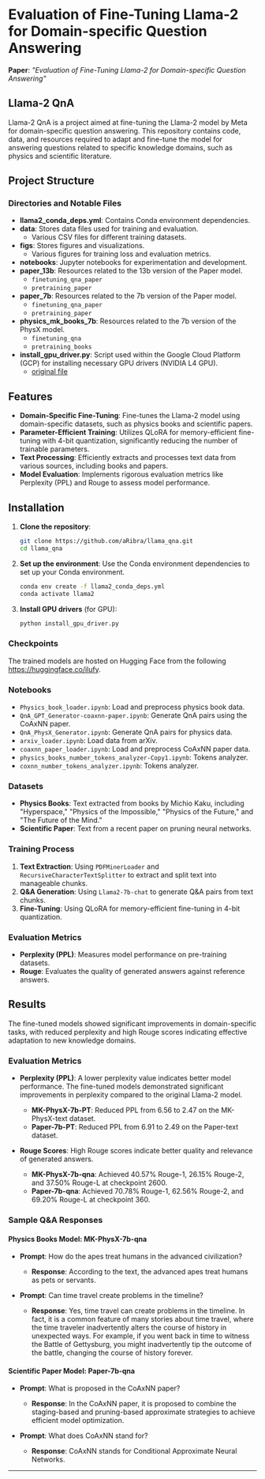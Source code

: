 
# Evaluation of Fine-Tuning Llama-2 for Domain-specific Question Answering

__Paper__: *"Evaluation of Fine-Tuning Llama-2 for Domain-specific Question Answering"*

## Llama-2 QnA

Llama-2 QnA is a project aimed at fine-tuning the Llama-2 model by Meta for domain-specific question answering. This repository contains code, data, and resources required to adapt and fine-tune the model for answering questions related to specific knowledge domains, such as physics and scientific literature.

## Project Structure

### Directories and Notable Files

- **llama2_conda_deps.yml**: Contains Conda environment dependencies.
- **data**: Stores data files used for training and evaluation.
  - Various CSV files for different training datasets.
- **figs**: Stores figures and visualizations.
  - Various figures for training loss and evaluation metrics.
- **notebooks**: Jupyter notebooks for experimentation and development.
- **paper_13b**: Resources related to the 13b version of the Paper model.
  - `finetuning_qna_paper`
  - `pretraining_paper`
- **paper_7b**: Resources related to the 7b version of the Paper model.
  - `finetuning_qna_paper`
  - `pretraining_paper`
- **physics_mk_books_7b**: Resources related to the 7b version of the PhysX model.
  - `finetuning_qna`
  - `pretraining_books`
- **install_gpu_driver.py**: Script used within the Google Cloud Platform (GCP) for installing necessary GPU drivers (NVIDIA L4 GPU).
    - [original file](https://github.com/GoogleCloudPlatform/compute-gpu-installation/blob/main/linux/install_gpu_driver.py)


## Features

- **Domain-Specific Fine-Tuning**: Fine-tunes the Llama-2 model using domain-specific datasets, such as physics books and scientific papers.
- **Parameter-Efficient Training**: Utilizes QLoRA for memory-efficient fine-tuning with 4-bit quantization, significantly reducing the number of trainable parameters.
- **Text Processing**: Efficiently extracts and processes text data from various sources, including books and papers.
- **Model Evaluation**: Implements rigorous evaluation metrics like Perplexity (PPL) and Rouge to assess model performance.
  
## Installation

1. **Clone the repository**:
    ```bash
    git clone https://github.com/aRibra/llama_qna.git
    cd llama_qna
    ```

2. **Set up the environment**:
    Use the Conda environment dependencies to set up your Conda environment.

    ```bash
    conda env create -f llama2_conda_deps.yml
    conda activate llama2
    ```

3. **Install GPU drivers** (for GPU):
    ```bash
    python install_gpu_driver.py
    ```
### Checkpoints
The trained models are hosted on Hugging Face from the following https://huggingface.co/ilufy.

### Notebooks

- `Physics_book_loader.ipynb`: Load and preprocess physics book data.
- `QnA_GPT_Generator-coaxnn-paper.ipynb`: Generate QnA pairs using the CoAxNN paper.
- `QnA_PhysX_Generator.ipynb`: Generate QnA pairs for physics data.
- `arxiv_loader.ipynb`: Load data from arXiv.
- `coaxnn_paper_loader.ipynb`: Load and preprocess CoAxNN paper data.
- `physics_books_number_tokens_analyzer-Copy1.ipynb`: Tokens analyzer.
- `coxnn_number_tokens_analyzer.ipynb`: Tokens analyzer.

### Datasets

- **Physics Books**: Text extracted from books by Michio Kaku, including "Hyperspace," "Physics of the Impossible," "Physics of the Future," and "The Future of the Mind."
- **Scientific Paper**: Text from a recent paper on pruning neural networks.

### Training Process

1. **Text Extraction**: Using `PDFMinerLoader` and `RecursiveCharacterTextSplitter` to extract and split text into manageable chunks.
2. **Q&A Generation**: Using `Llama2-7b-chat` to generate Q&A pairs from text chunks.
3. **Fine-Tuning**: Using QLoRA for memory-efficient fine-tuning in 4-bit quantization.

### Evaluation Metrics

- **Perplexity (PPL)**: Measures model performance on pre-training datasets.
- **Rouge**: Evaluates the quality of generated answers against reference answers.

## Results

The fine-tuned models showed significant improvements in domain-specific tasks, with reduced perplexity and high Rouge scores indicating effective adaptation to new knowledge domains.

### Evaluation Metrics

- **Perplexity (PPL)**: A lower perplexity value indicates better model performance. The fine-tuned models demonstrated significant improvements in perplexity compared to the original Llama-2 model.
  - **MK-PhysX-7b-PT**: Reduced PPL from 6.56 to 2.47 on the MK-PhysX-text dataset.
  - **Paper-7b-PT**: Reduced PPL from 6.91 to 2.49 on the Paper-text dataset.

- **Rouge Scores**: High Rouge scores indicate better quality and relevance of generated answers.
  - **MK-PhysX-7b-qna**: Achieved 40.57% Rouge-1, 26.15% Rouge-2, and 37.50% Rouge-L at checkpoint 2600.
  - **Paper-7b-qna**: Achieved 70.78% Rouge-1, 62.56% Rouge-2, and 69.20% Rouge-L at checkpoint 360.

### Sample Q&A Responses

#### Physics Books Model: MK-PhysX-7b-qna
- **Prompt**: How do the apes treat humans in the advanced civilization?
  - **Response**: According to the text, the advanced apes treat humans as pets or servants.

- **Prompt**: Can time travel create problems in the timeline?
  - **Response**: Yes, time travel can create problems in the timeline. In fact, it is a common feature of many stories about time travel, where the time traveler inadvertently alters the course of history in unexpected ways. For example, if you went back in time to witness the Battle of Gettysburg, you might inadvertently tip the outcome of the battle, changing the course of history forever.
  
#### Scientific Paper Model: Paper-7b-qna
- **Prompt**: What is proposed in the CoAxNN paper?
  - **Response**: In the CoAxNN paper, it is proposed to combine the staging-based and pruning-based approximate strategies to achieve efficient model optimization.

- **Prompt**: What does CoAxNN stand for?
  - **Response**: CoAxNN stands for Conditional Approximate Neural Networks.



---
